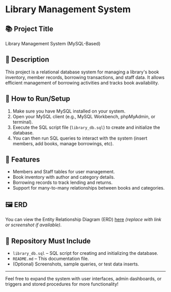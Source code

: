 # Library Management System

## 📚 Project Title

Library Management System (MySQL-Based)

## 📝 Description

This project is a relational database system for managing a library's book inventory, member records, borrowing transactions, and staff data. It allows efficient management of borrowing activities and tracks book availability.

## 🚀 How to Run/Setup

1. Make sure you have MySQL installed on your system.
2. Open your MySQL client (e.g., MySQL Workbench, phpMyAdmin, or terminal).
3. Execute the SQL script file (`library_db.sql`) to create and initialize the database.
4. You can then run SQL queries to interact with the system (insert members, add books, manage borrowings, etc).

## 🧩 Features

* Members and Staff tables for user management.
* Book inventory with author and category details.
* Borrowing records to track lending and returns.
* Support for many-to-many relationships between books and categories.

## 🖼️ ERD

You can view the Entity Relationship Diagram (ERD) [here](#) *(replace with link or screenshot if available)*.

## 📁 Repository Must Include

* `library_db.sql` – SQL script for creating and initializing the database.
* `README.md` – This documentation file.
* (Optional) Screenshots, sample queries, or test data inserts.

---

Feel free to expand the system with user interfaces, admin dashboards, or triggers and stored procedures for more functionality!

